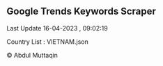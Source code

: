 

## Google Trends Keywords Scraper 
 
Last Update 16-04-2023 , 09:02:19

Country List :
VIETNAM.json



© Abdul Muttaqin 
